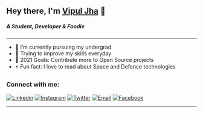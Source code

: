 ## Hey there, I'm [Vipul Jha][website] 👋
##### A Student, Developer & Foodie
---
- 🔭 I’m currently pursuing my undergrad
- 🌱 Trying to improve my skills everyday
- 🥅 2021 Goals: Contribute more to Open Source projects
- ⚡ Fun fact: I love to read about Space and Defence technologies

### Connect with me:

[![Linkedin](https://img.shields.io/badge/LinkedIn-blue.svg?style=for-the-badge&logo=linkedin)][linkedin]
[![Instagram](https://img.shields.io/badge/Instagram-gray.svg?style=for-the-badge&logo=instagram)][instagram]
[![Twitter](https://img.shields.io/badge/Twitter-skyblue.svg?style=for-the-badge&logo=twitter)][twitter]
[![Email](https://img.shields.io/badge/Email-gray?style=for-the-badge&logo=google-chat)](mailto:hey@vipuljha.com)
[![Facebook](https://img.shields.io/badge/Website-skyblue?style=for-the-badge&logo=google-chrome)][website]
<br />

---

<!-- ![Vipul's Github Stats](https://github-readme-stats.vercel.app/api?username=lordarcadius&show_icons=true&hide_border=true&count_private=true&theme=radical)
<img width="35%" src="https://github-readme-streak-stats.herokuapp.com/?user=lordarcadius&show_icons=true&hide_border=true&locale=en&layout=compact&theme=radical&line_height=0"/>

<a href="https://github.com/Coders-Of-XDA-OT/covid19-status-android">
  <img align="center" src="https://github-readme-stats.vercel.app/api/pin/?username=Coders-Of-XDA-OT&repo=covid19-status-android&hide_border=true&theme=radical" />
</a>
<a href="https://github.com/lordarcadius/portfolio">
  <img align="center" src="https://github-readme-stats.vercel.app/api/pin/?username=lordarcadius&repo=portfolio&hide_border=true&theme=radical" />
</a> -->

[website]: https://www.vipuljha.com
[twitter]: https://twitter.com/lordarcadius
[instagram]: https://instagram.com/lordarcadius
[linkedin]: https://linkedin.com/in/lordarcadius
[facebook]: https://facebook.com/lordarcadius
[xda]: https://forum.xda-developers.com/member.php?u=6546022
